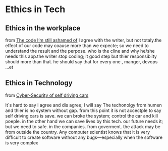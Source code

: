# Ethics in Tech
##  Ethics in the workplace
from [The code I’m still ashamed of](https://www.freecodecamp.org/news/the-code-im-still-ashamed-of-e4c021dff55e/)
I agree with the writer, but not totaly.the effect of our code may coause more than we expecte; so we need to understand the result and the perpose. who is the cline and why he/she needs this app.the writer stop coding; it good step but thier responsibilty should more than that. he should say that for every one , manger, devops ...et
## Ethics in Technology

from [Cyber-Security of self driving cars](https://phys.org/news/2017-02-cybersecurity-self-driving-cars.html)

It`s hard to say I agree and dis agree; I will say The techonolgy from humen and thier is no system without gap. from this point it is not accectple to say  self driving cars is save. we can broke the system; control the car and kill poeple. in the other hand we can save lives by this tech. our future needs it; but we need to safe. in the companies. from goverment. the attack may be from outside the country. Any computer scientist knows that it is very difficult to create software without any bugs—especially when the software is very complex
